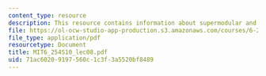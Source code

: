 ```yaml
---
content_type: resource
description: This resource contains information about supermodular and potential games.
file: https://ol-ocw-studio-app-production.s3.amazonaws.com/courses/6-254-game-theory-with-engineering-applications-spring-2010/71ac60209197560c1c3f3a5520bf8489_MIT6_254S10_lec08.pdf
file_type: application/pdf
resourcetype: Document
title: MIT6_254S10_lec08.pdf
uid: 71ac6020-9197-560c-1c3f-3a5520bf8489
---
```

